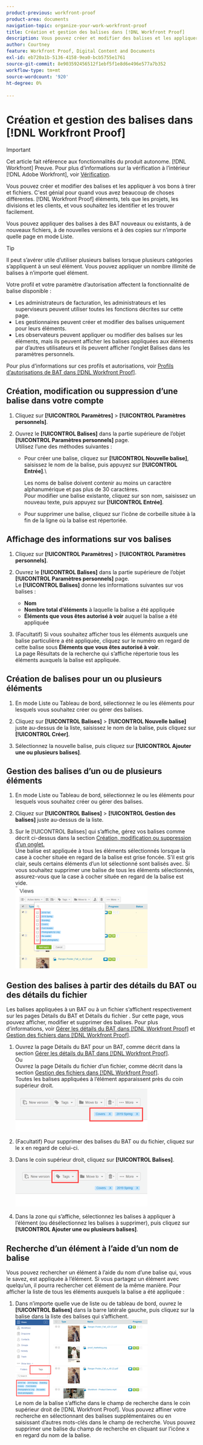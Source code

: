 ```yaml
---
product-previous: workfront-proof
product-area: documents
navigation-topic: organize-your-work-workfront-proof
title: Création et gestion des balises dans [!DNL Workfront Proof]
description: Vous pouvez créer et modifier des balises et les appliquer à vos bons à tirer et fichiers. C'est génial pour quand vous avez beaucoup de choses différentes. [!DNL Workfront Proof] éléments, tels que les projets, les divisions et les clients, et vous souhaitez les identifier et les trouver facilement.
author: Courtney
feature: Workfront Proof, Digital Content and Documents
exl-id: eb720a1b-5136-4158-9ea0-bcb5755e1761
source-git-commit: 8e903592456512f1ebf5f1e8d6e496e577a7b352
workflow-type: tm+mt
source-wordcount: '920'
ht-degree: 0%

---
```


# Création et gestion des balises dans [!DNL Workfront Proof]

>[!IMPORTANT]
>
>Cet article fait référence aux fonctionnalités du produit autonome. [!DNL Workfront] Preuve. Pour plus d’informations sur la vérification à l’intérieur [!DNL Adobe Workfront], voir [Vérification](../../../review-and-approve-work/proofing/proofing.md).

Vous pouvez créer et modifier des balises et les appliquer à vos bons à tirer et fichiers. C&#39;est génial pour quand vous avez beaucoup de choses différentes. [!DNL Workfront Proof] éléments, tels que les projets, les divisions et les clients, et vous souhaitez les identifier et les trouver facilement.

Vous pouvez appliquer des balises à des BAT nouveaux ou existants, à de nouveaux fichiers, à de nouvelles versions et à des copies sur n’importe quelle page en mode Liste.

>[!TIP]
>
>Il peut s’avérer utile d’utiliser plusieurs balises lorsque plusieurs catégories s’appliquent à un seul élément. Vous pouvez appliquer un nombre illimité de balises à n’importe quel élément.

Votre profil et votre paramètre d’autorisation affectent la fonctionnalité de balise disponible :

* Les administrateurs de facturation, les administrateurs et les superviseurs peuvent utiliser toutes les fonctions décrites sur cette page.
* Les gestionnaires peuvent créer et modifier des balises uniquement pour leurs éléments.
* Les observateurs peuvent appliquer ou modifier des balises sur les éléments, mais ils peuvent afficher les balises appliquées aux éléments par d’autres utilisateurs et ils peuvent afficher l’onglet Balises dans les paramètres personnels.

Pour plus d’informations sur ces profils et autorisations, voir [Profils d’autorisations de BAT dans [!DNL Workfront Proof]](../../../workfront-proof/wp-acct-admin/account-settings/proof-perm-profiles-in-wp.md).

## Création, modification ou suppression d’une balise dans votre compte

1. Cliquez sur **[!UICONTROL Paramètres]** > **[!UICONTROL Paramètres personnels]**.

1. Ouvrez le **[!UICONTROL Balises]** dans la partie supérieure de l’objet **[!UICONTROL Paramètres personnels]** page.\
   Utilisez l’une des méthodes suivantes :

   * Pour créer une balise, cliquez sur **[!UICONTROL Nouvelle balise]**, saisissez le nom de la balise, puis appuyez sur **[!UICONTROL Entrée]**.\

      Les noms de balise doivent contenir au moins un caractère alphanumérique et pas plus de 30 caractères.\
      Pour modifier une balise existante, cliquez sur son nom, saisissez un nouveau texte, puis appuyez sur **[!UICONTROL Entrée]**.

   * Pour supprimer une balise, cliquez sur l’icône de corbeille située à la fin de la ligne où la balise est répertoriée.

## Affichage des informations sur vos balises

1. Cliquez sur **[!UICONTROL Paramètres]** > **[!UICONTROL Paramètres personnels]**.

1. Ouvrez le **[!UICONTROL Balises]** dans la partie supérieure de l’objet **[!UICONTROL Paramètres personnels]** page.\
   Le **[!UICONTROL Balises]** donne les informations suivantes sur vos balises :

   * **Nom**
   * **Nombre total d’éléments** à laquelle la balise a été appliquée
   * **Éléments que vous êtes autorisé à voir** auquel la balise a été appliquée

1. (Facultatif) Si vous souhaitez afficher tous les éléments auxquels une balise particulière a été appliquée, cliquez sur le numéro en regard de cette balise sous **Éléments que vous êtes autorisé à voir**.\
   La page Résultats de la recherche qui s’affiche répertorie tous les éléments auxquels la balise est appliquée.

## Création de balises pour un ou plusieurs éléments

1. En mode Liste ou Tableau de bord, sélectionnez le ou les éléments pour lesquels vous souhaitez créer ou gérer des balises.
1. Cliquez sur **[!UICONTROL Balises]** > **[!UICONTROL Nouvelle balise]** juste au-dessus de la liste, saisissez le nom de la balise, puis cliquez sur **[!UICONTROL Créer]**.

1. Sélectionnez la nouvelle balise, puis cliquez sur **[!UICONTROL Ajouter une ou plusieurs balises]**.

## Gestion des balises d’un ou de plusieurs éléments

1. En mode Liste ou Tableau de bord, sélectionnez le ou les éléments pour lesquels vous souhaitez créer ou gérer des balises.
1. Cliquez sur **[!UICONTROL Balises]** > **[!UICONTROL Gestion des balises]** juste au-dessus de la liste.

1. Sur le [!UICONTROL Balises] qui s’affiche, gérez vos balises comme décrit ci-dessus dans la section [Création, modification ou suppression d’un onglet.](https://support.workfront.com/knowledge/articles/115004379508/en-us?brand_id=662728&amp;return_to=%2Fhc%2Fen-us%2Farticles%2F115004379508#CreatingEditingDeletingTag)\
   Une balise est appliquée à tous les éléments sélectionnés lorsque la case à cocher située en regard de la balise est grise foncée. S’il est gris clair, seuls certains éléments d’un lot sélectionné sont balisés avec. Si vous souhaitez supprimer une balise de tous les éléments sélectionnés, assurez-vous que la case à cocher située en regard de la balise est vide.\
   ![Tags_menu_-_Dark_and_light_checks.png](assets/tags-menu---dark-and-light-checks-350x217.png)

## Gestion des balises à partir des détails du BAT ou des détails du fichier

Les balises appliquées à un BAT ou à un fichier s’affichent respectivement sur les pages Détails du BAT et Détails du fichier . Sur cette page, vous pouvez afficher, modifier et supprimer des balises. Pour plus d’informations, voir [Gérer les détails du BAT dans [!DNL Workfront Proof]](../../../workfront-proof/wp-work-proofsfiles/manage-your-work/manage-proof-details.md) et [Gestion des fichiers dans [!DNL Workfront Proof]](../../../workfront-proof/wp-work-proofsfiles/manage-your-work/manage-files.md).

1. Ouvrez la page Détails du BAT pour un BAT, comme décrit dans la section [Gérer les détails du BAT dans [!DNL Workfront Proof]](../../../workfront-proof/wp-work-proofsfiles/manage-your-work/manage-proof-details.md).\
   Ou\
   Ouvrez la page Détails du fichier d’un fichier, comme décrit dans la section [Gestion des fichiers dans [!DNL Workfront Proof]](../../../workfront-proof/wp-work-proofsfiles/manage-your-work/manage-files.md).\
   Toutes les balises appliquées à l’élément apparaissent près du coin supérieur droit.\
   ![Tags_on_Details_page.png](assets/tags-on-details-page-350x114.png)

1. (Facultatif) Pour supprimer des balises du BAT ou du fichier, cliquez sur le x en regard de celui-ci.
1. Dans le coin supérieur droit, cliquez sur **[!UICONTROL Balises]**.\
   ![Tags_button_on_Details_page.png](assets/tags-button-on-details-page-350x116.png)

1. Dans la zone qui s’affiche, sélectionnez les balises à appliquer à l’élément (ou désélectionnez les balises à supprimer), puis cliquez sur **[!UICONTROL Ajouter une ou plusieurs balises]**.

## Recherche d’un élément à l’aide d’un nom de balise

Vous pouvez rechercher un élément à l’aide du nom d’une balise qui, vous le savez, est appliquée à l’élément. Si vous partagez un élément avec quelqu’un, il pourra rechercher cet élément de la même manière. Pour afficher la liste de tous les éléments auxquels la balise a été appliquée :

1. Dans n’importe quelle vue de liste ou de tableau de bord, ouvrez le **[!UICONTROL Balises]** dans la barre latérale gauche, puis cliquez sur la balise dans la liste des balises qui s’affichent.\
   ![Recherche_by_tag.png](assets/searching-by-tag-350x209.png)\
   Le nom de la balise s’affiche dans le champ de recherche dans le coin supérieur droit de [!DNL Workfront Proof]. Vous pouvez affiner votre recherche en sélectionnant des balises supplémentaires ou en saisissant d’autres mots-clés dans le champ de recherche. Vous pouvez supprimer une balise du champ de recherche en cliquant sur l’icône x en regard du nom de la balise.

